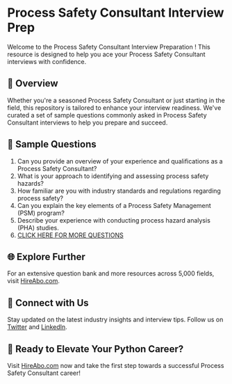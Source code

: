 # Process Safety Consultant Interview Prep

Welcome to the Process Safety Consultant Interview Preparation ! This resource is designed to help you ace your Process Safety Consultant interviews with confidence.

## 🚀 Overview

Whether you're a seasoned Process Safety Consultant or just starting in the field, this repository is tailored to enhance your interview readiness. We've curated a set of sample questions commonly asked in Process Safety Consultant interviews to help you prepare and succeed.

## 📝 Sample Questions

1. Can you provide an overview of your experience and qualifications as a Process Safety Consultant?
2. What is your approach to identifying and assessing process safety hazards?
3. How familiar are you with industry standards and regulations regarding process safety?
4. Can you explain the key elements of a Process Safety Management (PSM) program?
5. Describe your experience with conducting process hazard analysis (PHA) studies.
6. [CLICK HERE FOR MORE QUESTIONS](https://hireabo.com/job/3_4_33/Process%20Safety%20Consultant)

## 🌐 Explore Further

For an extensive question bank and more resources across 5,000 fields, visit [HireAbo.com](https://www.hireabo.com).

## 📱 Connect with Us

Stay updated on the latest industry insights and interview tips. Follow us on [Twitter](https://twitter.com/hireabo) and [LinkedIn](https://www.linkedin.com/in/hire-abo-3609972a8/).

## 🚀 Ready to Elevate Your Python Career?

Visit [HireAbo.com](https://www.hireabo.com) now and take the first step towards a successful Process Safety Consultant career!